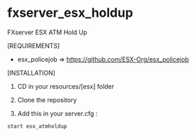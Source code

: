 # fxserver_esx_holdup
FXserver ESX ATM Hold Up

[REQUIREMENTS]

  * esx_policejob => https://github.com/ESX-Org/esx_policejob

[INSTALLATION]

1) CD in your resources/[esx] folder
2) Clone the repository


3) Add this in your server.cfg :

```
start esx_atmholdup
```
